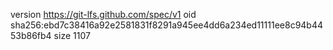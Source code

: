 version https://git-lfs.github.com/spec/v1
oid sha256:ebd7c38416a92e2581831f8291a945ee4dd6a234ed11111ee8c94b4453b86fb4
size 1107
